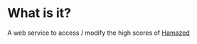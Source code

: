 # What is it?

A web service to access / modify the high scores of [Hamazed]

[Hamazed]: ./imj-game-hamazed
